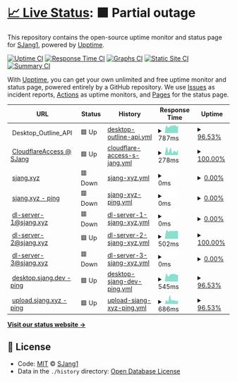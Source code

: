 # [📈 Live Status](https://SJang1.github.io/ServerStatus): <!--live status--> **🟧 Partial outage**

This repository contains the open-source uptime monitor and status page for [SJang1](https://sjang.xyz), powered by [Upptime](https://github.com/upptime/upptime).

[![Uptime CI](https://github.com/koj-co/upptime/workflows/Uptime%20CI/badge.svg)](https://github.com/koj-co/upptime/actions?query=workflow%3A%22Uptime+CI%22)
[![Response Time CI](https://github.com/koj-co/upptime/workflows/Response%20Time%20CI/badge.svg)](https://github.com/koj-co/upptime/actions?query=workflow%3A%22Response+Time+CI%22)
[![Graphs CI](https://github.com/koj-co/upptime/workflows/Graphs%20CI/badge.svg)](https://github.com/koj-co/upptime/actions?query=workflow%3A%22Graphs+CI%22)
[![Static Site CI](https://github.com/koj-co/upptime/workflows/Static%20Site%20CI/badge.svg)](https://github.com/koj-co/upptime/actions?query=workflow%3A%22Static+Site+CI%22)
[![Summary CI](https://github.com/koj-co/upptime/workflows/Summary%20CI/badge.svg)](https://github.com/koj-co/upptime/actions?query=workflow%3A%22Summary+CI%22)

With [Upptime](https://upptime.js.org), you can get your own unlimited and free uptime monitor and status page, powered entirely by a GitHub repository. We use [Issues](https://github.com/SJang1/ServerStatus/issues) as incident reports, [Actions](https://github.com/SJang1/ServerStatus/actions) as uptime monitors, and [Pages](https://SJang1.github.io/ServerStatus) for the status page.

<!--start: status pages-->
<!-- This summary is generated by Upptime (https://github.com/upptime/upptime) -->
<!-- Do not edit this manually, your changes will be overwritten -->
<!-- prettier-ignore -->
| URL | Status | History | Response Time | Uptime |
| --- | ------ | ------- | ------------- | ------ |
| <img alt="" src="https://favicons.githubusercontent.com/null" height="13"> Desktop_Outline_API | 🟩 Up | [desktop-outline-api.yml](https://github.com/SJang1/ServerStatus/commits/HEAD/history/desktop-outline-api.yml) | <details><summary><img alt="Response time graph" src="./graphs/desktop-outline-api/response-time-week.png" height="20"> 787ms</summary><br><a href="https://SJang1.github.io/ServerStatus/history/desktop-outline-api"><img alt="Response time 796" src="https://img.shields.io/endpoint?url=https%3A%2F%2Fraw.githubusercontent.com%2FSJang1%2FServerStatus%2FHEAD%2Fapi%2Fdesktop-outline-api%2Fresponse-time.json"></a><br><a href="https://SJang1.github.io/ServerStatus/history/desktop-outline-api"><img alt="24-hour response time 858" src="https://img.shields.io/endpoint?url=https%3A%2F%2Fraw.githubusercontent.com%2FSJang1%2FServerStatus%2FHEAD%2Fapi%2Fdesktop-outline-api%2Fresponse-time-day.json"></a><br><a href="https://SJang1.github.io/ServerStatus/history/desktop-outline-api"><img alt="7-day response time 787" src="https://img.shields.io/endpoint?url=https%3A%2F%2Fraw.githubusercontent.com%2FSJang1%2FServerStatus%2FHEAD%2Fapi%2Fdesktop-outline-api%2Fresponse-time-week.json"></a><br><a href="https://SJang1.github.io/ServerStatus/history/desktop-outline-api"><img alt="30-day response time 742" src="https://img.shields.io/endpoint?url=https%3A%2F%2Fraw.githubusercontent.com%2FSJang1%2FServerStatus%2FHEAD%2Fapi%2Fdesktop-outline-api%2Fresponse-time-month.json"></a><br><a href="https://SJang1.github.io/ServerStatus/history/desktop-outline-api"><img alt="1-year response time 796" src="https://img.shields.io/endpoint?url=https%3A%2F%2Fraw.githubusercontent.com%2FSJang1%2FServerStatus%2FHEAD%2Fapi%2Fdesktop-outline-api%2Fresponse-time-year.json"></a></details> | <details><summary><a href="https://SJang1.github.io/ServerStatus/history/desktop-outline-api">96.53%</a></summary><a href="https://SJang1.github.io/ServerStatus/history/desktop-outline-api"><img alt="All-time uptime 99.22%" src="https://img.shields.io/endpoint?url=https%3A%2F%2Fraw.githubusercontent.com%2FSJang1%2FServerStatus%2FHEAD%2Fapi%2Fdesktop-outline-api%2Fuptime.json"></a><br><a href="https://SJang1.github.io/ServerStatus/history/desktop-outline-api"><img alt="24-hour uptime 100.00%" src="https://img.shields.io/endpoint?url=https%3A%2F%2Fraw.githubusercontent.com%2FSJang1%2FServerStatus%2FHEAD%2Fapi%2Fdesktop-outline-api%2Fuptime-day.json"></a><br><a href="https://SJang1.github.io/ServerStatus/history/desktop-outline-api"><img alt="7-day uptime 96.53%" src="https://img.shields.io/endpoint?url=https%3A%2F%2Fraw.githubusercontent.com%2FSJang1%2FServerStatus%2FHEAD%2Fapi%2Fdesktop-outline-api%2Fuptime-week.json"></a><br><a href="https://SJang1.github.io/ServerStatus/history/desktop-outline-api"><img alt="30-day uptime 96.34%" src="https://img.shields.io/endpoint?url=https%3A%2F%2Fraw.githubusercontent.com%2FSJang1%2FServerStatus%2FHEAD%2Fapi%2Fdesktop-outline-api%2Fuptime-month.json"></a><br><a href="https://SJang1.github.io/ServerStatus/history/desktop-outline-api"><img alt="1-year uptime 99.22%" src="https://img.shields.io/endpoint?url=https%3A%2F%2Fraw.githubusercontent.com%2FSJang1%2FServerStatus%2FHEAD%2Fapi%2Fdesktop-outline-api%2Fuptime-year.json"></a></details>
| <img alt="" src="https://favicons.githubusercontent.com/sjang.cloudflareaccess.com" height="13"> [CloudflareAccess @ SJang](https://sjang.cloudflareaccess.com/#/NoAuth) | 🟩 Up | [cloudflare-access-s-jang.yml](https://github.com/SJang1/ServerStatus/commits/HEAD/history/cloudflare-access-s-jang.yml) | <details><summary><img alt="Response time graph" src="./graphs/cloudflare-access-s-jang/response-time-week.png" height="20"> 278ms</summary><br><a href="https://SJang1.github.io/ServerStatus/history/cloudflare-access-s-jang"><img alt="Response time 228" src="https://img.shields.io/endpoint?url=https%3A%2F%2Fraw.githubusercontent.com%2FSJang1%2FServerStatus%2FHEAD%2Fapi%2Fcloudflare-access-s-jang%2Fresponse-time.json"></a><br><a href="https://SJang1.github.io/ServerStatus/history/cloudflare-access-s-jang"><img alt="24-hour response time 401" src="https://img.shields.io/endpoint?url=https%3A%2F%2Fraw.githubusercontent.com%2FSJang1%2FServerStatus%2FHEAD%2Fapi%2Fcloudflare-access-s-jang%2Fresponse-time-day.json"></a><br><a href="https://SJang1.github.io/ServerStatus/history/cloudflare-access-s-jang"><img alt="7-day response time 278" src="https://img.shields.io/endpoint?url=https%3A%2F%2Fraw.githubusercontent.com%2FSJang1%2FServerStatus%2FHEAD%2Fapi%2Fcloudflare-access-s-jang%2Fresponse-time-week.json"></a><br><a href="https://SJang1.github.io/ServerStatus/history/cloudflare-access-s-jang"><img alt="30-day response time 210" src="https://img.shields.io/endpoint?url=https%3A%2F%2Fraw.githubusercontent.com%2FSJang1%2FServerStatus%2FHEAD%2Fapi%2Fcloudflare-access-s-jang%2Fresponse-time-month.json"></a><br><a href="https://SJang1.github.io/ServerStatus/history/cloudflare-access-s-jang"><img alt="1-year response time 228" src="https://img.shields.io/endpoint?url=https%3A%2F%2Fraw.githubusercontent.com%2FSJang1%2FServerStatus%2FHEAD%2Fapi%2Fcloudflare-access-s-jang%2Fresponse-time-year.json"></a></details> | <details><summary><a href="https://SJang1.github.io/ServerStatus/history/cloudflare-access-s-jang">100.00%</a></summary><a href="https://SJang1.github.io/ServerStatus/history/cloudflare-access-s-jang"><img alt="All-time uptime 100.00%" src="https://img.shields.io/endpoint?url=https%3A%2F%2Fraw.githubusercontent.com%2FSJang1%2FServerStatus%2FHEAD%2Fapi%2Fcloudflare-access-s-jang%2Fuptime.json"></a><br><a href="https://SJang1.github.io/ServerStatus/history/cloudflare-access-s-jang"><img alt="24-hour uptime 100.00%" src="https://img.shields.io/endpoint?url=https%3A%2F%2Fraw.githubusercontent.com%2FSJang1%2FServerStatus%2FHEAD%2Fapi%2Fcloudflare-access-s-jang%2Fuptime-day.json"></a><br><a href="https://SJang1.github.io/ServerStatus/history/cloudflare-access-s-jang"><img alt="7-day uptime 100.00%" src="https://img.shields.io/endpoint?url=https%3A%2F%2Fraw.githubusercontent.com%2FSJang1%2FServerStatus%2FHEAD%2Fapi%2Fcloudflare-access-s-jang%2Fuptime-week.json"></a><br><a href="https://SJang1.github.io/ServerStatus/history/cloudflare-access-s-jang"><img alt="30-day uptime 100.00%" src="https://img.shields.io/endpoint?url=https%3A%2F%2Fraw.githubusercontent.com%2FSJang1%2FServerStatus%2FHEAD%2Fapi%2Fcloudflare-access-s-jang%2Fuptime-month.json"></a><br><a href="https://SJang1.github.io/ServerStatus/history/cloudflare-access-s-jang"><img alt="1-year uptime 100.00%" src="https://img.shields.io/endpoint?url=https%3A%2F%2Fraw.githubusercontent.com%2FSJang1%2FServerStatus%2FHEAD%2Fapi%2Fcloudflare-access-s-jang%2Fuptime-year.json"></a></details>
| <img alt="" src="https://favicons.githubusercontent.com/sjang.xyz" height="13"> [sjang.xyz](https://sjang.xyz/) | 🟥 Down | [sjang-xyz.yml](https://github.com/SJang1/ServerStatus/commits/HEAD/history/sjang-xyz.yml) | <details><summary><img alt="Response time graph" src="./graphs/sjang-xyz/response-time-week.png" height="20"> 0ms</summary><br><a href="https://SJang1.github.io/ServerStatus/history/sjang-xyz"><img alt="Response time 0" src="https://img.shields.io/endpoint?url=https%3A%2F%2Fraw.githubusercontent.com%2FSJang1%2FServerStatus%2FHEAD%2Fapi%2Fsjang-xyz%2Fresponse-time.json"></a><br><a href="https://SJang1.github.io/ServerStatus/history/sjang-xyz"><img alt="24-hour response time 0" src="https://img.shields.io/endpoint?url=https%3A%2F%2Fraw.githubusercontent.com%2FSJang1%2FServerStatus%2FHEAD%2Fapi%2Fsjang-xyz%2Fresponse-time-day.json"></a><br><a href="https://SJang1.github.io/ServerStatus/history/sjang-xyz"><img alt="7-day response time 0" src="https://img.shields.io/endpoint?url=https%3A%2F%2Fraw.githubusercontent.com%2FSJang1%2FServerStatus%2FHEAD%2Fapi%2Fsjang-xyz%2Fresponse-time-week.json"></a><br><a href="https://SJang1.github.io/ServerStatus/history/sjang-xyz"><img alt="30-day response time 0" src="https://img.shields.io/endpoint?url=https%3A%2F%2Fraw.githubusercontent.com%2FSJang1%2FServerStatus%2FHEAD%2Fapi%2Fsjang-xyz%2Fresponse-time-month.json"></a><br><a href="https://SJang1.github.io/ServerStatus/history/sjang-xyz"><img alt="1-year response time 0" src="https://img.shields.io/endpoint?url=https%3A%2F%2Fraw.githubusercontent.com%2FSJang1%2FServerStatus%2FHEAD%2Fapi%2Fsjang-xyz%2Fresponse-time-year.json"></a></details> | <details><summary><a href="https://SJang1.github.io/ServerStatus/history/sjang-xyz">0.00%</a></summary><a href="https://SJang1.github.io/ServerStatus/history/sjang-xyz"><img alt="All-time uptime 0.00%" src="https://img.shields.io/endpoint?url=https%3A%2F%2Fraw.githubusercontent.com%2FSJang1%2FServerStatus%2FHEAD%2Fapi%2Fsjang-xyz%2Fuptime.json"></a><br><a href="https://SJang1.github.io/ServerStatus/history/sjang-xyz"><img alt="24-hour uptime 0.00%" src="https://img.shields.io/endpoint?url=https%3A%2F%2Fraw.githubusercontent.com%2FSJang1%2FServerStatus%2FHEAD%2Fapi%2Fsjang-xyz%2Fuptime-day.json"></a><br><a href="https://SJang1.github.io/ServerStatus/history/sjang-xyz"><img alt="7-day uptime 0.00%" src="https://img.shields.io/endpoint?url=https%3A%2F%2Fraw.githubusercontent.com%2FSJang1%2FServerStatus%2FHEAD%2Fapi%2Fsjang-xyz%2Fuptime-week.json"></a><br><a href="https://SJang1.github.io/ServerStatus/history/sjang-xyz"><img alt="30-day uptime 1.38%" src="https://img.shields.io/endpoint?url=https%3A%2F%2Fraw.githubusercontent.com%2FSJang1%2FServerStatus%2FHEAD%2Fapi%2Fsjang-xyz%2Fuptime-month.json"></a><br><a href="https://SJang1.github.io/ServerStatus/history/sjang-xyz"><img alt="1-year uptime 0.00%" src="https://img.shields.io/endpoint?url=https%3A%2F%2Fraw.githubusercontent.com%2FSJang1%2FServerStatus%2FHEAD%2Fapi%2Fsjang-xyz%2Fuptime-year.json"></a></details>
| <img alt="" src="https://favicons.githubusercontent.com/sjang.xyz" height="13"> [sjang.xyz - ping](https://sjang.xyz/ping) | 🟥 Down | [sjang-xyz-ping.yml](https://github.com/SJang1/ServerStatus/commits/HEAD/history/sjang-xyz-ping.yml) | <details><summary><img alt="Response time graph" src="./graphs/sjang-xyz-ping/response-time-week.png" height="20"> 0ms</summary><br><a href="https://SJang1.github.io/ServerStatus/history/sjang-xyz-ping"><img alt="Response time 0" src="https://img.shields.io/endpoint?url=https%3A%2F%2Fraw.githubusercontent.com%2FSJang1%2FServerStatus%2FHEAD%2Fapi%2Fsjang-xyz-ping%2Fresponse-time.json"></a><br><a href="https://SJang1.github.io/ServerStatus/history/sjang-xyz-ping"><img alt="24-hour response time 0" src="https://img.shields.io/endpoint?url=https%3A%2F%2Fraw.githubusercontent.com%2FSJang1%2FServerStatus%2FHEAD%2Fapi%2Fsjang-xyz-ping%2Fresponse-time-day.json"></a><br><a href="https://SJang1.github.io/ServerStatus/history/sjang-xyz-ping"><img alt="7-day response time 0" src="https://img.shields.io/endpoint?url=https%3A%2F%2Fraw.githubusercontent.com%2FSJang1%2FServerStatus%2FHEAD%2Fapi%2Fsjang-xyz-ping%2Fresponse-time-week.json"></a><br><a href="https://SJang1.github.io/ServerStatus/history/sjang-xyz-ping"><img alt="30-day response time 0" src="https://img.shields.io/endpoint?url=https%3A%2F%2Fraw.githubusercontent.com%2FSJang1%2FServerStatus%2FHEAD%2Fapi%2Fsjang-xyz-ping%2Fresponse-time-month.json"></a><br><a href="https://SJang1.github.io/ServerStatus/history/sjang-xyz-ping"><img alt="1-year response time 0" src="https://img.shields.io/endpoint?url=https%3A%2F%2Fraw.githubusercontent.com%2FSJang1%2FServerStatus%2FHEAD%2Fapi%2Fsjang-xyz-ping%2Fresponse-time-year.json"></a></details> | <details><summary><a href="https://SJang1.github.io/ServerStatus/history/sjang-xyz-ping">0.00%</a></summary><a href="https://SJang1.github.io/ServerStatus/history/sjang-xyz-ping"><img alt="All-time uptime 0.00%" src="https://img.shields.io/endpoint?url=https%3A%2F%2Fraw.githubusercontent.com%2FSJang1%2FServerStatus%2FHEAD%2Fapi%2Fsjang-xyz-ping%2Fuptime.json"></a><br><a href="https://SJang1.github.io/ServerStatus/history/sjang-xyz-ping"><img alt="24-hour uptime 0.00%" src="https://img.shields.io/endpoint?url=https%3A%2F%2Fraw.githubusercontent.com%2FSJang1%2FServerStatus%2FHEAD%2Fapi%2Fsjang-xyz-ping%2Fuptime-day.json"></a><br><a href="https://SJang1.github.io/ServerStatus/history/sjang-xyz-ping"><img alt="7-day uptime 0.00%" src="https://img.shields.io/endpoint?url=https%3A%2F%2Fraw.githubusercontent.com%2FSJang1%2FServerStatus%2FHEAD%2Fapi%2Fsjang-xyz-ping%2Fuptime-week.json"></a><br><a href="https://SJang1.github.io/ServerStatus/history/sjang-xyz-ping"><img alt="30-day uptime 1.38%" src="https://img.shields.io/endpoint?url=https%3A%2F%2Fraw.githubusercontent.com%2FSJang1%2FServerStatus%2FHEAD%2Fapi%2Fsjang-xyz-ping%2Fuptime-month.json"></a><br><a href="https://SJang1.github.io/ServerStatus/history/sjang-xyz-ping"><img alt="1-year uptime 0.00%" src="https://img.shields.io/endpoint?url=https%3A%2F%2Fraw.githubusercontent.com%2FSJang1%2FServerStatus%2FHEAD%2Fapi%2Fsjang-xyz-ping%2Fuptime-year.json"></a></details>
| <img alt="" src="https://favicons.githubusercontent.com/dl.sjang.xyz" height="13"> [dl-server-1@sjang.xyz](http://dl.sjang.xyz/) | 🟥 Down | [dl-server-1-sjang-xyz.yml](https://github.com/SJang1/ServerStatus/commits/HEAD/history/dl-server-1-sjang-xyz.yml) | <details><summary><img alt="Response time graph" src="./graphs/dl-server-1-sjang-xyz/response-time-week.png" height="20"> 0ms</summary><br><a href="https://SJang1.github.io/ServerStatus/history/dl-server-1-sjang-xyz"><img alt="Response time 0" src="https://img.shields.io/endpoint?url=https%3A%2F%2Fraw.githubusercontent.com%2FSJang1%2FServerStatus%2FHEAD%2Fapi%2Fdl-server-1-sjang-xyz%2Fresponse-time.json"></a><br><a href="https://SJang1.github.io/ServerStatus/history/dl-server-1-sjang-xyz"><img alt="24-hour response time 0" src="https://img.shields.io/endpoint?url=https%3A%2F%2Fraw.githubusercontent.com%2FSJang1%2FServerStatus%2FHEAD%2Fapi%2Fdl-server-1-sjang-xyz%2Fresponse-time-day.json"></a><br><a href="https://SJang1.github.io/ServerStatus/history/dl-server-1-sjang-xyz"><img alt="7-day response time 0" src="https://img.shields.io/endpoint?url=https%3A%2F%2Fraw.githubusercontent.com%2FSJang1%2FServerStatus%2FHEAD%2Fapi%2Fdl-server-1-sjang-xyz%2Fresponse-time-week.json"></a><br><a href="https://SJang1.github.io/ServerStatus/history/dl-server-1-sjang-xyz"><img alt="30-day response time 0" src="https://img.shields.io/endpoint?url=https%3A%2F%2Fraw.githubusercontent.com%2FSJang1%2FServerStatus%2FHEAD%2Fapi%2Fdl-server-1-sjang-xyz%2Fresponse-time-month.json"></a><br><a href="https://SJang1.github.io/ServerStatus/history/dl-server-1-sjang-xyz"><img alt="1-year response time 0" src="https://img.shields.io/endpoint?url=https%3A%2F%2Fraw.githubusercontent.com%2FSJang1%2FServerStatus%2FHEAD%2Fapi%2Fdl-server-1-sjang-xyz%2Fresponse-time-year.json"></a></details> | <details><summary><a href="https://SJang1.github.io/ServerStatus/history/dl-server-1-sjang-xyz">0.00%</a></summary><a href="https://SJang1.github.io/ServerStatus/history/dl-server-1-sjang-xyz"><img alt="All-time uptime 0.00%" src="https://img.shields.io/endpoint?url=https%3A%2F%2Fraw.githubusercontent.com%2FSJang1%2FServerStatus%2FHEAD%2Fapi%2Fdl-server-1-sjang-xyz%2Fuptime.json"></a><br><a href="https://SJang1.github.io/ServerStatus/history/dl-server-1-sjang-xyz"><img alt="24-hour uptime 0.00%" src="https://img.shields.io/endpoint?url=https%3A%2F%2Fraw.githubusercontent.com%2FSJang1%2FServerStatus%2FHEAD%2Fapi%2Fdl-server-1-sjang-xyz%2Fuptime-day.json"></a><br><a href="https://SJang1.github.io/ServerStatus/history/dl-server-1-sjang-xyz"><img alt="7-day uptime 0.00%" src="https://img.shields.io/endpoint?url=https%3A%2F%2Fraw.githubusercontent.com%2FSJang1%2FServerStatus%2FHEAD%2Fapi%2Fdl-server-1-sjang-xyz%2Fuptime-week.json"></a><br><a href="https://SJang1.github.io/ServerStatus/history/dl-server-1-sjang-xyz"><img alt="30-day uptime 1.38%" src="https://img.shields.io/endpoint?url=https%3A%2F%2Fraw.githubusercontent.com%2FSJang1%2FServerStatus%2FHEAD%2Fapi%2Fdl-server-1-sjang-xyz%2Fuptime-month.json"></a><br><a href="https://SJang1.github.io/ServerStatus/history/dl-server-1-sjang-xyz"><img alt="1-year uptime 0.00%" src="https://img.shields.io/endpoint?url=https%3A%2F%2Fraw.githubusercontent.com%2FSJang1%2FServerStatus%2FHEAD%2Fapi%2Fdl-server-1-sjang-xyz%2Fuptime-year.json"></a></details>
| <img alt="" src="https://favicons.githubusercontent.com/dl2.sjang.xyz" height="13"> [dl-server-2@sjang.xyz](http://dl2.sjang.xyz/) | 🟩 Up | [dl-server-2-sjang-xyz.yml](https://github.com/SJang1/ServerStatus/commits/HEAD/history/dl-server-2-sjang-xyz.yml) | <details><summary><img alt="Response time graph" src="./graphs/dl-server-2-sjang-xyz/response-time-week.png" height="20"> 502ms</summary><br><a href="https://SJang1.github.io/ServerStatus/history/dl-server-2-sjang-xyz"><img alt="Response time 405" src="https://img.shields.io/endpoint?url=https%3A%2F%2Fraw.githubusercontent.com%2FSJang1%2FServerStatus%2FHEAD%2Fapi%2Fdl-server-2-sjang-xyz%2Fresponse-time.json"></a><br><a href="https://SJang1.github.io/ServerStatus/history/dl-server-2-sjang-xyz"><img alt="24-hour response time 416" src="https://img.shields.io/endpoint?url=https%3A%2F%2Fraw.githubusercontent.com%2FSJang1%2FServerStatus%2FHEAD%2Fapi%2Fdl-server-2-sjang-xyz%2Fresponse-time-day.json"></a><br><a href="https://SJang1.github.io/ServerStatus/history/dl-server-2-sjang-xyz"><img alt="7-day response time 502" src="https://img.shields.io/endpoint?url=https%3A%2F%2Fraw.githubusercontent.com%2FSJang1%2FServerStatus%2FHEAD%2Fapi%2Fdl-server-2-sjang-xyz%2Fresponse-time-week.json"></a><br><a href="https://SJang1.github.io/ServerStatus/history/dl-server-2-sjang-xyz"><img alt="30-day response time 477" src="https://img.shields.io/endpoint?url=https%3A%2F%2Fraw.githubusercontent.com%2FSJang1%2FServerStatus%2FHEAD%2Fapi%2Fdl-server-2-sjang-xyz%2Fresponse-time-month.json"></a><br><a href="https://SJang1.github.io/ServerStatus/history/dl-server-2-sjang-xyz"><img alt="1-year response time 405" src="https://img.shields.io/endpoint?url=https%3A%2F%2Fraw.githubusercontent.com%2FSJang1%2FServerStatus%2FHEAD%2Fapi%2Fdl-server-2-sjang-xyz%2Fresponse-time-year.json"></a></details> | <details><summary><a href="https://SJang1.github.io/ServerStatus/history/dl-server-2-sjang-xyz">100.00%</a></summary><a href="https://SJang1.github.io/ServerStatus/history/dl-server-2-sjang-xyz"><img alt="All-time uptime 21.94%" src="https://img.shields.io/endpoint?url=https%3A%2F%2Fraw.githubusercontent.com%2FSJang1%2FServerStatus%2FHEAD%2Fapi%2Fdl-server-2-sjang-xyz%2Fuptime.json"></a><br><a href="https://SJang1.github.io/ServerStatus/history/dl-server-2-sjang-xyz"><img alt="24-hour uptime 100.00%" src="https://img.shields.io/endpoint?url=https%3A%2F%2Fraw.githubusercontent.com%2FSJang1%2FServerStatus%2FHEAD%2Fapi%2Fdl-server-2-sjang-xyz%2Fuptime-day.json"></a><br><a href="https://SJang1.github.io/ServerStatus/history/dl-server-2-sjang-xyz"><img alt="7-day uptime 100.00%" src="https://img.shields.io/endpoint?url=https%3A%2F%2Fraw.githubusercontent.com%2FSJang1%2FServerStatus%2FHEAD%2Fapi%2Fdl-server-2-sjang-xyz%2Fuptime-week.json"></a><br><a href="https://SJang1.github.io/ServerStatus/history/dl-server-2-sjang-xyz"><img alt="30-day uptime 100.00%" src="https://img.shields.io/endpoint?url=https%3A%2F%2Fraw.githubusercontent.com%2FSJang1%2FServerStatus%2FHEAD%2Fapi%2Fdl-server-2-sjang-xyz%2Fuptime-month.json"></a><br><a href="https://SJang1.github.io/ServerStatus/history/dl-server-2-sjang-xyz"><img alt="1-year uptime 21.94%" src="https://img.shields.io/endpoint?url=https%3A%2F%2Fraw.githubusercontent.com%2FSJang1%2FServerStatus%2FHEAD%2Fapi%2Fdl-server-2-sjang-xyz%2Fuptime-year.json"></a></details>
| <img alt="" src="https://favicons.githubusercontent.com/dl3.sjang.xyz" height="13"> [dl-server-3@sjang.xyz](http://dl3.sjang.xyz/) | 🟥 Down | [dl-server-3-sjang-xyz.yml](https://github.com/SJang1/ServerStatus/commits/HEAD/history/dl-server-3-sjang-xyz.yml) | <details><summary><img alt="Response time graph" src="./graphs/dl-server-3-sjang-xyz/response-time-week.png" height="20"> 0ms</summary><br><a href="https://SJang1.github.io/ServerStatus/history/dl-server-3-sjang-xyz"><img alt="Response time 0" src="https://img.shields.io/endpoint?url=https%3A%2F%2Fraw.githubusercontent.com%2FSJang1%2FServerStatus%2FHEAD%2Fapi%2Fdl-server-3-sjang-xyz%2Fresponse-time.json"></a><br><a href="https://SJang1.github.io/ServerStatus/history/dl-server-3-sjang-xyz"><img alt="24-hour response time 0" src="https://img.shields.io/endpoint?url=https%3A%2F%2Fraw.githubusercontent.com%2FSJang1%2FServerStatus%2FHEAD%2Fapi%2Fdl-server-3-sjang-xyz%2Fresponse-time-day.json"></a><br><a href="https://SJang1.github.io/ServerStatus/history/dl-server-3-sjang-xyz"><img alt="7-day response time 0" src="https://img.shields.io/endpoint?url=https%3A%2F%2Fraw.githubusercontent.com%2FSJang1%2FServerStatus%2FHEAD%2Fapi%2Fdl-server-3-sjang-xyz%2Fresponse-time-week.json"></a><br><a href="https://SJang1.github.io/ServerStatus/history/dl-server-3-sjang-xyz"><img alt="30-day response time 0" src="https://img.shields.io/endpoint?url=https%3A%2F%2Fraw.githubusercontent.com%2FSJang1%2FServerStatus%2FHEAD%2Fapi%2Fdl-server-3-sjang-xyz%2Fresponse-time-month.json"></a><br><a href="https://SJang1.github.io/ServerStatus/history/dl-server-3-sjang-xyz"><img alt="1-year response time 0" src="https://img.shields.io/endpoint?url=https%3A%2F%2Fraw.githubusercontent.com%2FSJang1%2FServerStatus%2FHEAD%2Fapi%2Fdl-server-3-sjang-xyz%2Fresponse-time-year.json"></a></details> | <details><summary><a href="https://SJang1.github.io/ServerStatus/history/dl-server-3-sjang-xyz">0.00%</a></summary><a href="https://SJang1.github.io/ServerStatus/history/dl-server-3-sjang-xyz"><img alt="All-time uptime 0.00%" src="https://img.shields.io/endpoint?url=https%3A%2F%2Fraw.githubusercontent.com%2FSJang1%2FServerStatus%2FHEAD%2Fapi%2Fdl-server-3-sjang-xyz%2Fuptime.json"></a><br><a href="https://SJang1.github.io/ServerStatus/history/dl-server-3-sjang-xyz"><img alt="24-hour uptime 0.00%" src="https://img.shields.io/endpoint?url=https%3A%2F%2Fraw.githubusercontent.com%2FSJang1%2FServerStatus%2FHEAD%2Fapi%2Fdl-server-3-sjang-xyz%2Fuptime-day.json"></a><br><a href="https://SJang1.github.io/ServerStatus/history/dl-server-3-sjang-xyz"><img alt="7-day uptime 0.00%" src="https://img.shields.io/endpoint?url=https%3A%2F%2Fraw.githubusercontent.com%2FSJang1%2FServerStatus%2FHEAD%2Fapi%2Fdl-server-3-sjang-xyz%2Fuptime-week.json"></a><br><a href="https://SJang1.github.io/ServerStatus/history/dl-server-3-sjang-xyz"><img alt="30-day uptime 1.38%" src="https://img.shields.io/endpoint?url=https%3A%2F%2Fraw.githubusercontent.com%2FSJang1%2FServerStatus%2FHEAD%2Fapi%2Fdl-server-3-sjang-xyz%2Fuptime-month.json"></a><br><a href="https://SJang1.github.io/ServerStatus/history/dl-server-3-sjang-xyz"><img alt="1-year uptime 0.00%" src="https://img.shields.io/endpoint?url=https%3A%2F%2Fraw.githubusercontent.com%2FSJang1%2FServerStatus%2FHEAD%2Fapi%2Fdl-server-3-sjang-xyz%2Fuptime-year.json"></a></details>
| <img alt="" src="https://favicons.githubusercontent.com/desktop.sjang.dev" height="13"> [desktop.sjang.dev - ping](https://desktop.sjang.dev/ping) | 🟩 Up | [desktop-sjang-dev-ping.yml](https://github.com/SJang1/ServerStatus/commits/HEAD/history/desktop-sjang-dev-ping.yml) | <details><summary><img alt="Response time graph" src="./graphs/desktop-sjang-dev-ping/response-time-week.png" height="20"> 545ms</summary><br><a href="https://SJang1.github.io/ServerStatus/history/desktop-sjang-dev-ping"><img alt="Response time 564" src="https://img.shields.io/endpoint?url=https%3A%2F%2Fraw.githubusercontent.com%2FSJang1%2FServerStatus%2FHEAD%2Fapi%2Fdesktop-sjang-dev-ping%2Fresponse-time.json"></a><br><a href="https://SJang1.github.io/ServerStatus/history/desktop-sjang-dev-ping"><img alt="24-hour response time 566" src="https://img.shields.io/endpoint?url=https%3A%2F%2Fraw.githubusercontent.com%2FSJang1%2FServerStatus%2FHEAD%2Fapi%2Fdesktop-sjang-dev-ping%2Fresponse-time-day.json"></a><br><a href="https://SJang1.github.io/ServerStatus/history/desktop-sjang-dev-ping"><img alt="7-day response time 545" src="https://img.shields.io/endpoint?url=https%3A%2F%2Fraw.githubusercontent.com%2FSJang1%2FServerStatus%2FHEAD%2Fapi%2Fdesktop-sjang-dev-ping%2Fresponse-time-week.json"></a><br><a href="https://SJang1.github.io/ServerStatus/history/desktop-sjang-dev-ping"><img alt="30-day response time 608" src="https://img.shields.io/endpoint?url=https%3A%2F%2Fraw.githubusercontent.com%2FSJang1%2FServerStatus%2FHEAD%2Fapi%2Fdesktop-sjang-dev-ping%2Fresponse-time-month.json"></a><br><a href="https://SJang1.github.io/ServerStatus/history/desktop-sjang-dev-ping"><img alt="1-year response time 564" src="https://img.shields.io/endpoint?url=https%3A%2F%2Fraw.githubusercontent.com%2FSJang1%2FServerStatus%2FHEAD%2Fapi%2Fdesktop-sjang-dev-ping%2Fresponse-time-year.json"></a></details> | <details><summary><a href="https://SJang1.github.io/ServerStatus/history/desktop-sjang-dev-ping">96.53%</a></summary><a href="https://SJang1.github.io/ServerStatus/history/desktop-sjang-dev-ping"><img alt="All-time uptime 99.11%" src="https://img.shields.io/endpoint?url=https%3A%2F%2Fraw.githubusercontent.com%2FSJang1%2FServerStatus%2FHEAD%2Fapi%2Fdesktop-sjang-dev-ping%2Fuptime.json"></a><br><a href="https://SJang1.github.io/ServerStatus/history/desktop-sjang-dev-ping"><img alt="24-hour uptime 100.00%" src="https://img.shields.io/endpoint?url=https%3A%2F%2Fraw.githubusercontent.com%2FSJang1%2FServerStatus%2FHEAD%2Fapi%2Fdesktop-sjang-dev-ping%2Fuptime-day.json"></a><br><a href="https://SJang1.github.io/ServerStatus/history/desktop-sjang-dev-ping"><img alt="7-day uptime 96.53%" src="https://img.shields.io/endpoint?url=https%3A%2F%2Fraw.githubusercontent.com%2FSJang1%2FServerStatus%2FHEAD%2Fapi%2Fdesktop-sjang-dev-ping%2Fuptime-week.json"></a><br><a href="https://SJang1.github.io/ServerStatus/history/desktop-sjang-dev-ping"><img alt="30-day uptime 96.38%" src="https://img.shields.io/endpoint?url=https%3A%2F%2Fraw.githubusercontent.com%2FSJang1%2FServerStatus%2FHEAD%2Fapi%2Fdesktop-sjang-dev-ping%2Fuptime-month.json"></a><br><a href="https://SJang1.github.io/ServerStatus/history/desktop-sjang-dev-ping"><img alt="1-year uptime 99.11%" src="https://img.shields.io/endpoint?url=https%3A%2F%2Fraw.githubusercontent.com%2FSJang1%2FServerStatus%2FHEAD%2Fapi%2Fdesktop-sjang-dev-ping%2Fuptime-year.json"></a></details>
| <img alt="" src="https://favicons.githubusercontent.com/upload.sjang.xyz" height="13"> [upload.sjang.xyz - ping](https://upload.sjang.xyz/ping) | 🟩 Up | [upload-sjang-xyz-ping.yml](https://github.com/SJang1/ServerStatus/commits/HEAD/history/upload-sjang-xyz-ping.yml) | <details><summary><img alt="Response time graph" src="./graphs/upload-sjang-xyz-ping/response-time-week.png" height="20"> 686ms</summary><br><a href="https://SJang1.github.io/ServerStatus/history/upload-sjang-xyz-ping"><img alt="Response time 597" src="https://img.shields.io/endpoint?url=https%3A%2F%2Fraw.githubusercontent.com%2FSJang1%2FServerStatus%2FHEAD%2Fapi%2Fupload-sjang-xyz-ping%2Fresponse-time.json"></a><br><a href="https://SJang1.github.io/ServerStatus/history/upload-sjang-xyz-ping"><img alt="24-hour response time 650" src="https://img.shields.io/endpoint?url=https%3A%2F%2Fraw.githubusercontent.com%2FSJang1%2FServerStatus%2FHEAD%2Fapi%2Fupload-sjang-xyz-ping%2Fresponse-time-day.json"></a><br><a href="https://SJang1.github.io/ServerStatus/history/upload-sjang-xyz-ping"><img alt="7-day response time 686" src="https://img.shields.io/endpoint?url=https%3A%2F%2Fraw.githubusercontent.com%2FSJang1%2FServerStatus%2FHEAD%2Fapi%2Fupload-sjang-xyz-ping%2Fresponse-time-week.json"></a><br><a href="https://SJang1.github.io/ServerStatus/history/upload-sjang-xyz-ping"><img alt="30-day response time 587" src="https://img.shields.io/endpoint?url=https%3A%2F%2Fraw.githubusercontent.com%2FSJang1%2FServerStatus%2FHEAD%2Fapi%2Fupload-sjang-xyz-ping%2Fresponse-time-month.json"></a><br><a href="https://SJang1.github.io/ServerStatus/history/upload-sjang-xyz-ping"><img alt="1-year response time 597" src="https://img.shields.io/endpoint?url=https%3A%2F%2Fraw.githubusercontent.com%2FSJang1%2FServerStatus%2FHEAD%2Fapi%2Fupload-sjang-xyz-ping%2Fresponse-time-year.json"></a></details> | <details><summary><a href="https://SJang1.github.io/ServerStatus/history/upload-sjang-xyz-ping">96.53%</a></summary><a href="https://SJang1.github.io/ServerStatus/history/upload-sjang-xyz-ping"><img alt="All-time uptime 99.12%" src="https://img.shields.io/endpoint?url=https%3A%2F%2Fraw.githubusercontent.com%2FSJang1%2FServerStatus%2FHEAD%2Fapi%2Fupload-sjang-xyz-ping%2Fuptime.json"></a><br><a href="https://SJang1.github.io/ServerStatus/history/upload-sjang-xyz-ping"><img alt="24-hour uptime 100.00%" src="https://img.shields.io/endpoint?url=https%3A%2F%2Fraw.githubusercontent.com%2FSJang1%2FServerStatus%2FHEAD%2Fapi%2Fupload-sjang-xyz-ping%2Fuptime-day.json"></a><br><a href="https://SJang1.github.io/ServerStatus/history/upload-sjang-xyz-ping"><img alt="7-day uptime 96.53%" src="https://img.shields.io/endpoint?url=https%3A%2F%2Fraw.githubusercontent.com%2FSJang1%2FServerStatus%2FHEAD%2Fapi%2Fupload-sjang-xyz-ping%2Fuptime-week.json"></a><br><a href="https://SJang1.github.io/ServerStatus/history/upload-sjang-xyz-ping"><img alt="30-day uptime 96.39%" src="https://img.shields.io/endpoint?url=https%3A%2F%2Fraw.githubusercontent.com%2FSJang1%2FServerStatus%2FHEAD%2Fapi%2Fupload-sjang-xyz-ping%2Fuptime-month.json"></a><br><a href="https://SJang1.github.io/ServerStatus/history/upload-sjang-xyz-ping"><img alt="1-year uptime 99.12%" src="https://img.shields.io/endpoint?url=https%3A%2F%2Fraw.githubusercontent.com%2FSJang1%2FServerStatus%2FHEAD%2Fapi%2Fupload-sjang-xyz-ping%2Fuptime-year.json"></a></details>

<!--end: status pages-->

[**Visit our status website →**](https://SJang1.github.io/ServerStatus)

## 📄 License

- Code: [MIT](./LICENSE) © [SJang1](https://sjang.xyz)
- Data in the `./history` directory: [Open Database License](https://opendatacommons.org/licenses/odbl/1-0/)
